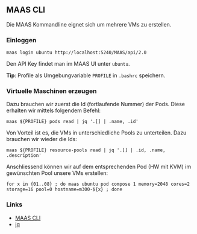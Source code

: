 MAAS CLI
--------

Die MAAS Kommandline eignet sich um mehrere VMs zu erstellen.

### Einloggen

    maas login ubuntu http://localhost:5240/MAAS/api/2.0

Den API Key findet man im MAAS UI unter `ubuntu`.

**Tip**: Profile als Umgebungvariable `PROFILE` in `.bashrc` speichern.
    
### Virtuelle Maschinen erzeugen     

Dazu brauchen wir zuerst die Id (fortlaufende Nummer) der Pods. Diese erhalten wir mittels folgendem Befehl:

    maas ${PROFILE} pods read | jq '.[] | .name, .id'
    
Von Vorteil ist es, die VMs in unterschiedliche Pools zu unterteilen. Dazu brauchen wir wieder die Ids:

    maas ${PROFILE} resource-pools read | jq '.[] | .id, .name, .description'    

Anschliessend können wir auf dem entsprechenden Pod (HW mit KVM) im gewünschten Pool unsere VMs erstellen:

    for x in {01..08} ; do maas ubuntu pod compose 1 memory=2048 cores=2 storage=16 pool=0 hostname=m300-${x} ; done  
    
### Links

* [MAAS CLI](https://maas.io/docs/maas-cli)
* [jq](https://wiki.ubuntuusers.de/jq/)